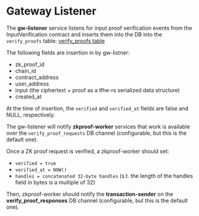 # Gateway Listener

The **gw-listener** service listens for input proof verification events from the InputVerification contract and inserts them into the DB into the `verify_proofs` table: [verify_proofs table](../fhevm-db/migrations/20250207092623_verify_proofs.sql)

The following fields are insertion in by gw-listner:

 * zk_proof_id
 * chain_id
 * contract_address
 * user_address
 * input (the ciphertext + proof as a tfhe-rs serialized data structure)
 * created_at

At the time of insertion, the `verified` and `verified_at` fields are false and NULL, respectively.

The gw-listener will notify **zkproof-worker** services that work is available over the `verify_proof_requests` DB channel (configurable, but this is the default one).

Once a ZK proof request is verified, a zkproof-worker should set:
 * `verified = true`
 * `verified_at = NOW()` 
 * `handles = concatenated 32-byte handles` (s.t. the length of the handles field in bytes is a multiple of 32)

Then, zkproof-worker should notify the **transaction-sender** on the **verify_proof_responses** DB channel (configurable, but this is the default one).
